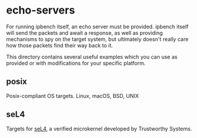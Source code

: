 # echo-servers

For running ipbench itself, an echo server must be provided. ipbench itself will send the packets and await a response, as well as providing mechanisms to spy on the target system, but ultimately doesn't really care how those packets find their way back to it.

This directory contains several useful examples which you can use as provided or with modifications for your specific platform.

## posix

Posix-compliant OS targets. Linux, macOS, BSD, UNIX


## seL4

Targets for [seL4][sel4repo], a verified microkernel developed by Trustworthy Systems.


[sel4repo]: https://github.com/seL4/seL4